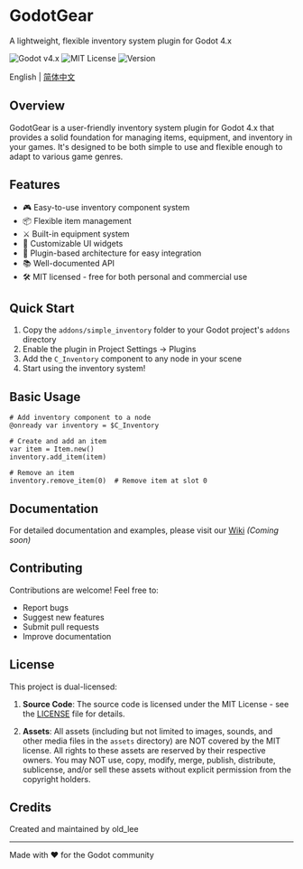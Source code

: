 # GodotGear

A lightweight, flexible inventory system plugin for Godot 4.x

![Godot v4.x](https://img.shields.io/badge/Godot-v4.x-blue)
![MIT License](https://img.shields.io/badge/license-MIT-green)
![Version](https://img.shields.io/badge/version-0.0.1-orange)

English | [简体中文](README_zh.md)

## Overview

GodotGear is a user-friendly inventory system plugin for Godot 4.x that provides a solid foundation for managing items, equipment, and inventory in your games. It's designed to be both simple to use and flexible enough to adapt to various game genres.

## Features

- 🎮 Easy-to-use inventory component system
- 📦 Flexible item management
- ⚔️ Built-in equipment system
- 🎨 Customizable UI widgets
- 🔌 Plugin-based architecture for easy integration
- 📚 Well-documented API
- 🛠️ MIT licensed - free for both personal and commercial use

## Quick Start

1. Copy the `addons/simple_inventory` folder to your Godot project's `addons` directory
2. Enable the plugin in Project Settings -> Plugins
3. Add the `C_Inventory` component to any node in your scene
4. Start using the inventory system!

## Basic Usage

```gdscript
# Add inventory component to a node
@onready var inventory = $C_Inventory

# Create and add an item
var item = Item.new()
inventory.add_item(item)

# Remove an item
inventory.remove_item(0)  # Remove item at slot 0
```

## Documentation

For detailed documentation and examples, please visit our [Wiki](https://github.com/Liweimin0512/GodotGear/wiki) *(Coming soon)*

## Contributing

Contributions are welcome! Feel free to:

- Report bugs
- Suggest new features
- Submit pull requests
- Improve documentation

## License

This project is dual-licensed:

1. **Source Code**: The source code is licensed under the MIT License - see the [LICENSE](LICENSE) file for details.

2. **Assets**: All assets (including but not limited to images, sounds, and other media files in the `assets` directory) are NOT covered by the MIT license. All rights to these assets are reserved by their respective owners. You may NOT use, copy, modify, merge, publish, distribute, sublicense, and/or sell these assets without explicit permission from the copyright holders.

## Credits

Created and maintained by old_lee

---

Made with ❤️ for the Godot community
